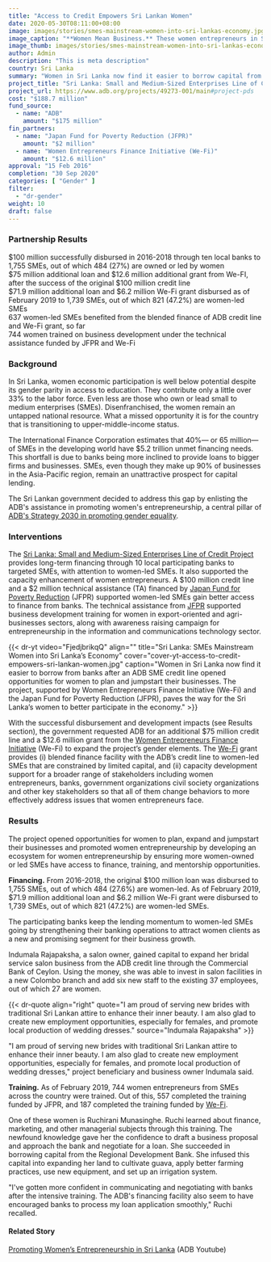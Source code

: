 ```yaml
---
title: "Access to Credit Empowers Sri Lankan Women"
date: 2020-05-30T08:11:00+08:00
image: images/stories/smes-mainstream-women-into-sri-lankas-economy.jpg
image_caption: "**Women Mean Business.** These women entrepreneurs in Sri Lanka and many others like them can now obtain loans faster and easier from local banks to jumpstart their own small and medium enterprises (SMEs)."
image_thumb: images/stories/smes-mainstream-women-into-sri-lankas-economy-th.jpg
author: Admin
description: "This is meta description"
country: Sri Lanka
summary: "Women in Sri Lanka now find it easier to borrow capital from banks under ADB’s Sri Lanka: Small and Medium-Sized Enterprises Line of Credit Project that is supported by Women Entrepreneurs Finance Initiative grant and the Japan Fund for Poverty Reduction. The project opened opportunities for women to plan, expand, and jumpstart their businesses through access to finance, training, and mentorship opportunities."
project_title: "Sri Lanka: Small and Medium-Sized Enterprises Line of Credit Project"
project_url: https://www.adb.org/projects/49273-001/main#project-pds
cost: "$188.7 million"
fund_source: 
  - name: "ADB"
    amount: "$175 million"
fin_partners:
  - name: "Japan Fund for Poverty Reduction (JFPR)"
    amount: "$2 million"
  - name: "Women Entrepreneurs Finance Initiative (We-Fi)"
    amount: "$12.6 million"
approval: "15 Feb 2016"
completion: "30 Sep 2020"
categories: [ "Gender​" ]
filter:
  - "dr-gender"
weight: 10
draft: false
---
```


### Partnership Results

<div class="dr-results row">
  <div class="col-md-6 mb-5"><i class="icon-check-circle"></i> <span>$100 million successfully disbursed in 2016-2018 through ten local banks to 1,755 SMEs, out of which 484 (27%) are owned or led by women</span></div>
  <div class="col-md-6 mb-5"><i class="icon-check-circle"></i> <span>$75 million additional loan and $12.6 million additional grant from We-FI, after the success of the original $100 million credit line</span></div>
  <div class="col-md-6 mb-5"><i class="icon-check-circle"></i> <span>$71.9 million additional loan and $6.2 million We-Fi grant disbursed as of February 2019 to 1,739 SMEs, out of which 821 (47.2%) are women-led SMEs</span></div>
  <div class="col-md-6 mb-5"><i class="icon-check-circle"></i> <span>637 women-led SMEs benefited from the blended finance of ADB credit line and We-Fi grant, so far</span></div>
  <div class="col-md-6 mb-5"><i class="icon-check-circle"></i> <span>744 women trained on business development under the technical assistance funded by JFPR and We-Fi</span></div>
</div>

### Background

In Sri Lanka, women economic participation is well below potential despite its gender parity in access to education. They contribute only a little over 33% to the labor force. Even less are those who own or lead small to medium enterprises (SMEs). Disenfranchised, the women remain an untapped national resource. What a missed opportunity it is for the country that is transitioning to upper-middle-income status.  

The International Finance Corporation estimates that 40%&mdash; or 65 million&mdash; of SMEs in the developing world have $5.2 trillion unmet financing needs. This shortfall is due to banks being more inclined to provide loans to bigger firms and businesses. SMEs, even though they make up 90% of businesses in the Asia-Pacific region, remain an unattractive prospect for capital lending. 

The Sri Lankan government decided to address this gap by enlisting the ADB's assistance in promoting women's entrepreneurship, a central pillar of [ADB's Strategy 2030 in promoting gender equality](https://www.adb.org/documents/strategy-2030-op2-gender-equality). 

### Interventions

The [Sri Lanka: Small and Medium-Sized Enterprises Line of Credit Project](https://www.adb.org/projects/49273-001/main#project-pds) provides long-term financing through 10 local participating banks to targeted SMEs, with attention to women-led SMEs. It also supported the capacity enhancement of women entrepreneurs. A $100 million credit line and a $2 million technical assistance (TA) financed by [Japan Fund for Poverty Reduction](./modalities/trust-funds/single-partner-trust-funds/#jfpr) (JFPR) supported women-led SMEs gain better access to finance from banks. The technical assistance from [JFPR](./modalities/trust-funds/single-partner-trust-funds/#jfpr) supported business development training for women in export-oriented and agri-businesses sectors, along with awareness raising campaign for entrepreneurship in the information and communications technology sector.  

{{< dr-yt video="FjedjbrikqQ" align="" title="Sri Lanka: SMEs Mainstream Women into Sri Lanka’s Economy" cover="cover-yt-access-to-credit-empowers-sri-lankan-women.jpg" caption="Women in Sri Lanka now find it easier to borrow from banks after an ADB SME credit line opened opportunities for women to plan and jumpstart their businesses. The project, supported by Women Entrepreneurs Finance Initiative (We-Fi) and the Japan Fund for Poverty Reduction (JFPR), paves the way for the Sri Lanka’s women to better participate in the economy." >}}

With the successful disbursement and development impacts (see Results section), the government requested ADB for an additional $75 million credit line and a $12.6 million grant from the [Women Entrepreneurs Finance Initiative](./modalities/global-funds/#wefi) (We-Fi) to expand the project’s gender elements. The [We-Fi](./modalities/global-funds/#wefi) grant provides (i) blended finance facility with the ADB’s credit line to women-led SMEs that are constrained by limited capital, and (ii) capacity development support for a broader range of stakeholders including women entrepreneurs, banks, government organizations civil society organizations and other key stakeholders so that all of them change behaviors to more effectively address issues that women entrepreneurs face.

### Results

The project opened opportunities for women to plan, expand and jumpstart their businesses and promoted women entrepreneurship by developing an ecosystem for women entrepreneurship by ensuring more women-owned or led SMEs have access to finance, training, and mentorship opportunities.  

**Financing.** From 2016-2018, the original $100 million loan was disbursed to 1,755 SMEs, out of which 484 (27.6%) are women-led. As of February 2019, $71.9 million additional loan and $6.2 million We-Fi grant were disbursed to 1,739 SMEs, out of which 821 (47.2%) are women-led SMEs.

The participating banks keep the lending momentum to women-led SMEs going by strengthening their banking operations to attract women clients as a new and promising segment for their business growth.

Indumala Rajapaksha, a salon owner, gained capital to expand her bridal service salon business from the ADB credit line through the Commercial Bank of Ceylon. Using the money, she was able to invest in salon facilities in a new Colombo branch and add six new staff to the existing 37 employees, out of which 27 are women. 

{{< dr-quote align="right" quote="I am proud of serving new brides with traditional Sri Lankan attire to enhance their inner beauty. I am also glad to create new employment opportunities, especially for females, and promote local production of wedding dresses." source="Indumala Rajapaksha" >}}

"I am proud of serving new brides with traditional Sri Lankan attire to enhance their inner beauty. I am also glad to create new employment opportunities, especially for females, and promote local production of wedding dresses," project beneficiary and business owner Indumala said.

**Training.**  As of February 2019, 744 women entrepreneurs from SMEs across the country were trained. Out of this, 557 completed the training funded by JFPR, and 187 completed the training funded by [We-Fi](./modalities/global-funds/#wefi). 

One of these women is Ruchirani Munasinghe. Ruchi learned about finance, marketing, and other managerial subjects through this training. The newfound knowledge gave her the confidence to draft a business proposal and approach the bank and negotiate for a loan. She succeeded in borrowing capital from the Regional Development Bank. She infused this capital into expanding her land to cultivate guava, apply better farming practices, use new equipment, and set up an irrigation system.  

"I've gotten more confident in communicating and negotiating with banks after the intensive training. The ADB's financing facility also seem to have encouraged banks to process my loan application smoothly," Ruchi recalled.

#### Related Story

[Promoting Women’s Entrepreneurship in Sri Lanka](https://www.youtube.com/watch?v=LsVnnF1kmWU) (ADB Youtube)